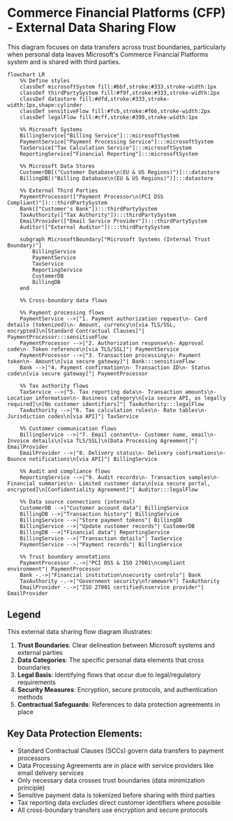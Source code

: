 # Commerce Financial Platforms (CFP) - External Data Sharing Flow

This diagram focuses on data transfers across trust boundaries, particularly when personal data leaves Microsoft's Commerce Financial Platforms system and is shared with third parties.

```mermaid
flowchart LR
    %% Define styles
    classDef microsoftSystem fill:#bbf,stroke:#333,stroke-width:1px
    classDef thirdPartySystem fill:#f9f,stroke:#333,stroke-width:2px
    classDef datastore fill:#dfd,stroke:#333,stroke-width:1px,shape:cylinder
    classDef sensitiveFlow fill:#fcb,stroke:#f66,stroke-width:2px
    classDef legalFlow fill:#cff,stroke:#399,stroke-width:1px
    
    %% Microsoft Systems
    BillingService["Billing Service"]:::microsoftSystem
    PaymentService["Payment Processing Service"]:::microsoftSystem
    TaxService["Tax Calculation Service"]:::microsoftSystem
    ReportingService["Financial Reporting"]:::microsoftSystem
    
    %% Microsoft Data Stores
    CustomerDB[("Customer Database\n(EU & US Regions)")]:::datastore
    BillingDB[("Billing Database\n(EU & US Regions)")]:::datastore
    
    %% External Third Parties
    PaymentProcessor(["Payment Processor\n(PCI DSS Compliant)"]):::thirdPartySystem
    Bank(["Customer's Bank"]):::thirdPartySystem
    TaxAuthority(["Tax Authority"]):::thirdPartySystem
    EmailProvider(["Email Service Provider"]):::thirdPartySystem
    Auditor(["External Auditor"]):::thirdPartySystem
    
    subgraph MicrosoftBoundary["Microsoft Systems (Internal Trust Boundary)"]
        BillingService
        PaymentService
        TaxService
        ReportingService
        CustomerDB
        BillingDB
    end
    
    %% Cross-boundary data flows
    
    %% Payment processing flows
    PaymentService -->|"1. Payment authorization request\n- Card details (tokenized)\n- Amount, currency\n[via TLS/SSL, encrypted]\n[Standard Contractual Clauses]"| PaymentProcessor:::sensitiveFlow
    PaymentProcessor -->|"2. Authorization response\n- Approval code\n- Token reference\n[via TLS/SSL]"| PaymentService
    PaymentProcessor -->|"3. Transaction processing\n- Payment token\n- Amount\n[via secure gateway]"| Bank:::sensitiveFlow
    Bank -->|"4. Payment confirmation\n- Transaction ID\n- Status code\n[via secure gateway]"| PaymentProcessor
    
    %% Tax authority flows
    TaxService -->|"5. Tax reporting data\n- Transaction amounts\n- Location information\n- Business category\n[via secure API, as legally required]\n[No customer identifiers]"| TaxAuthority:::legalFlow
    TaxAuthority -->|"6. Tax calculation rules\n- Rate tables\n- Jurisdiction codes\n[via API]"| TaxService
    
    %% Customer communication flows
    BillingService -->|"7. Email content\n- Customer name, email\n- Invoice details\n[via TLS/SSL]\n[Data Processing Agreement]"| EmailProvider
    EmailProvider -->|"8. Delivery status\n- Delivery confirmations\n- Bounce notifications\n[via API]"| BillingService
    
    %% Audit and compliance flows
    ReportingService -->|"9. Audit records\n- Transaction samples\n- Financial summaries\n- Limited customer data\n[via secure portal, encrypted]\n[Confidentiality Agreement]"| Auditor:::legalFlow
    
    %% Data source connections (internal)
    CustomerDB -->|"Customer account data"| BillingService
    BillingDB -->|"Transaction history"| BillingService
    BillingService -->|"Store payment tokens"| BillingDB
    BillingService -->|"Update customer records"| CustomerDB
    BillingDB -->|"Financial data"| ReportingService
    BillingService -->|"Transaction details"| TaxService
    PaymentService -->|"Payment records"| BillingService
    
    %% Trust boundary annotations
    PaymentProcessor -.->|"PCI DSS & ISO 27001\ncompliant environment"| PaymentProcessor
    Bank -.->|"Financial institution\nsecurity controls"| Bank
    TaxAuthority -.->|"Government security\nframework"| TaxAuthority
    EmailProvider -.->|"ISO 27001 certified\nservice provider"| EmailProvider
```

## Legend

This external data sharing flow diagram illustrates:

1. **Trust Boundaries**: Clear delineation between Microsoft systems and external parties
2. **Data Categories**: The specific personal data elements that cross boundaries
3. **Legal Basis**: Identifying flows that occur due to legal/regulatory requirements
4. **Security Measures**: Encryption, secure protocols, and authentication methods
5. **Contractual Safeguards**: References to data protection agreements in place

## Key Data Protection Elements:

- Standard Contractual Clauses (SCCs) govern data transfers to payment processors
- Data Processing Agreements are in place with service providers like email delivery services
- Only necessary data crosses trust boundaries (data minimization principle)
- Sensitive payment data is tokenized before sharing with third parties
- Tax reporting data excludes direct customer identifiers where possible
- All cross-boundary transfers use encryption and secure protocols
